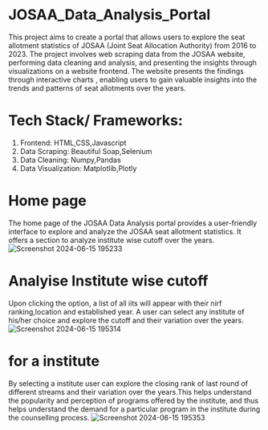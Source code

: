 # JOSAA_Data_Analysis_Portal
  This project aims to create a portal that allows users to explore the seat allotment statistics of JOSAA (Joint Seat Allocation Authority) from 2016 to 2023. The project involves web scraping data from the 
  JOSAA website, performing data cleaning and analysis, and presenting the insights through visualizations on a website frontend. The website presents the findings through interactive charts , enabling users 
  to gain valuable insights into the trends and patterns of seat allotments over the years.

# Tech Stack/ Frameworks:
  1. Frontend: HTML,CSS,Javascript <br/>
  2. Data Scraping: Beautiful Soap,Selenium
  3. Data Cleaning: Numpy,Pandas
  4. Data Visualization: Matplotlib,Plotly

# Home page
  The home page of the JOSAA Data Analysis portal provides a user-friendly interface to explore and analyze the JOSAA seat allotment statistics. It offers a section to analyze institute wise cutoff over the 
  years. 
  ![Screenshot 2024-06-15 195233](https://github.com/himanshusaharawat/JOSAA_Data_Analysis_Portal/assets/142158303/964306ba-53c7-4f6d-a8f4-6883ae34e324)

# Analyise Institute wise cutoff
  Upon clicking the option, a list of all iits will appear with their nirf ranking,location and established year. A user can select any institute of his/her choice and explore the cutoff and their variation 
  over the years.
  ![Screenshot 2024-06-15 195314](https://github.com/himanshusaharawat/JOSAA_Data_Analysis_Portal/assets/142158303/7ed5b31e-8431-45e9-b2d2-ef3078187396)

# for a institute
  By selecting a institute user can explore the closing rank of last round of different streams and their variation over the years.This helps understand the popularity and perception of programs offered by 
  the institute, and thus helps understand the demand for a particular program in the institute during the counselling process.
  ![Screenshot 2024-06-15 195353](https://github.com/himanshusaharawat/JOSAA_Data_Analysis_Portal/assets/142158303/7e861aa6-40da-420b-96a7-6bbfd36a4edd)
